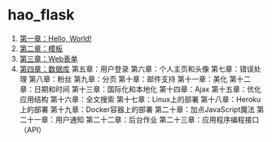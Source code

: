 # hao_flask

1. [第一章：Hello, World!](https://github.com/luhuisicnu/The-Flask-Mega-Tutorial-zh/blob/master/docs/%E7%AC%AC%E4%B8%80%E7%AB%A0%EF%BC%9AHello%2C%20World!.md)
2. [第二章：模板](https://github.com/luhuisicnu/The-Flask-Mega-Tutorial-zh/blob/master/docs/%E7%AC%AC%E4%BA%8C%E7%AB%A0%EF%BC%9A%E6%A8%A1%E6%9D%BF.md)
3. [第三章：Web表单](https://github.com/luhuisicnu/The-Flask-Mega-Tutorial-zh/blob/master/docs/%E7%AC%AC%E4%B8%89%E7%AB%A0%EF%BC%9AWeb%E8%A1%A8%E5%8D%95.md)
4. [第四章：数据库](https://github.com/luhuisicnu/The-Flask-Mega-Tutorial-zh/blob/master/docs/%e7%ac%ac%e5%9b%9b%e7%ab%a0%ef%bc%9a%e6%95%b0%e6%8d%ae%e5%ba%93.md)
第五章：用户登录
第六章：个人主页和头像
第七章：错误处理
第八章：粉丝
第九章：分页
第十章：邮件支持
第十一章：美化
第十二章：日期和时间
第十三章：国际化和本地化
第十四章：Ajax
第十五章：优化应用结构
第十六章：全文搜索
第十七章：Linux上的部署
第十八章：Heroku上的部署
第十九章：Docker容器上的部署
第二十章：加点JavaScript魔法
第二十一章：用户通知
第二十二章：后台作业
第二十三章：应用程序编程接口（API）
